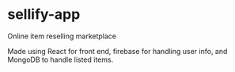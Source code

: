 # sellify-app
Online item reselling marketplace

Made using React for front end, firebase for handling user info, and MongoDB to handle listed items. 
